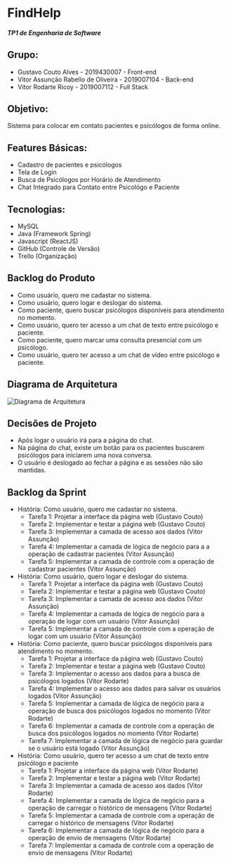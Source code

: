 # FindHelp
##### TP1 de Engenharia de Software

## Grupo:
* Gustavo Couto Alves - 2019430007 - Front-end
* Vitor Assunção Rabello de Oliveira - 2019007104 - Back-end
* Vitor Rodarte Ricoy - 2019007112 - Full Stack

## Objetivo:
Sistema para colocar em contato pacientes e psicólogos de forma online.

## Features Básicas:
* Cadastro de pacientes e psicólogos
* Tela de Login
* Busca de Psicólogos por Horário de Atendimento
* Chat Integrado para Contato entre Psicológo e Paciente

## Tecnologias:
* MySQL
* Java (Framework Spring)
* Javascript (ReactJS)
* GitHub (Controle de Versão)
* Trello (Organização)

## Backlog do Produto
* Como usuário, quero me cadastar no sistema.
* Como usuário, quero logar e deslogar do sistema.
* Como paciente, quero buscar psicólogos disponíveis para atendimento no momento.
* Como usuário, quero ter acesso a um chat de texto entre psicólogo e paciente.
* Como paciente, quero marcar uma consulta presencial com um psicólogo.
* Como usuário, quero ter acesso a um chat de vídeo entre psicólogo e paciente.

## Diagrama de Arquitetura
![Diagrama de Arquitetura](https://drive.google.com/uc?export=view&id=1fR2LOe9VXjB_mxPqrh5OxZc4HVCtPn8Z)

## Decisões de Projeto
* Após logar o usuário irá para a página do chat.
* Na página do chat, existe um botão para os pacientes buscarem psicólogos para iniciarem uma nova conversa.
* O usuário é deslogado ao fechar a página e as sessões não são mantidas.

## Backlog da Sprint
* História: Como usuário, quero me cadastar no sistema.
    * Tarefa 1: Projetar a interface da página web (Gustavo Couto)
    * Tarefa 2: Implementar e testar a página web (Gustavo Couto)
    * Tarefa 3: Implementar a camada de acesso aos dados (Vitor Assunção)
    * Tarefa 4: Implementar a camada de lógica de negócio para a a operação de cadastrar pacientes (Vitor Assunção)
    * Tarefa 5: Implementar a camada de controle com a operação de cadastrar pacientes (Vitor Assunção)
* História: Como usuário, quero logar e deslogar do sistema.
    * Tarefa 1: Projetar a interface da página web (Gustavo Couto)
    * Tarefa 2: Implementar e testar a página web (Gustavo Couto)
    * Tarefa 3: Implementar a camada de acesso aos dados (Vitor Assunção)
    * Tarefa 4: Implementar a camada de lógica de negócio para a operação de logar com um usuário (Vitor Assunção)
    * Tarefa 5: Implementar a camada de controle com a operação de logar com um usuário (Vitor Assunção)
* História: Como paciente, quero buscar psicólogos disponíveis para atendimento no momento.
    * Tarefa 1: Projetar a interface da página web (Gustavo Couto)
    * Tarefa 2: Implementar e testar a página web (Gustavo Couto)
    * Tarefa 3: Implementar o acesso aos dados para a busca de psicólogos logados (Vitor Rodarte)
    * Tarefa 4: Implementar o acesso aos dados para salvar os usuários logados (Vitor Assunção)
    * Tarefa 5: Implementar a camada de lógica de negócio para a operação de busca dos psicólogos logados no momento (Vitor Rodarte)
    * Tarefa 6: Implementar a camada de controle com a operação de busca dos psicólogos logados no momento (Vitor Rodarte)
    * Tarefa 7: Implementar a camada de lógica de negócio para guardar se o usuário está logado (Vitor Assunção)
* História: Como usuário, quero ter acesso a um chat de texto entre psicólogo e paciente
    * Tarefa 1: Projetar a interface da página web (Vitor Rodarte)
    * Tarefa 2: Implementar e testar a página web (Vitor Rodarte)
    * Tarefa 3: Implementar a camada de acesso aos dados (Vitor Rodarte)
    * Tarefa 4: Implementar a camada de lógica de negócio para a operação de carregar o histórico de mensagens (Vitor Rodarte)
    * Tarefa 5: Implementar a camada de controle com a operação de carregar o histórico de mensagens (Vitor Rodarte)
    * Tarefa 6: Implementar a camada de lógica de negócio para a operação de envio de mensagens (Vitor Rodarte)
    * Tarefa 7: Implementar a camada de controle com a operação de envio de mensagens (Vitor Rodarte)
